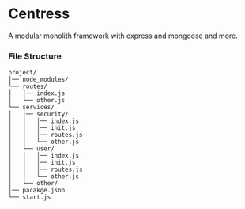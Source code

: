 # Centress

A modular monolith framework with express and mongoose and more.

### File Structure
```
project/
│── node_modules/
└── routes/
│   │── index.js
│   └── other.js
└── services/
│   │── security/
│   │   │── index.js
│   │   │── init.js
│   │   │── routes.js
│   │   └── other.js
│   └── user/
│   │   │── index.js
│   │   │── init.js
│   │   │── routes.js
│   │   └── other.js
│   └── other/
│── pacakge.json
└── start.js
```

